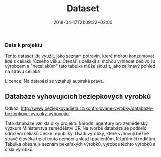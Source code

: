 ﻿---
title: "Dataset"
date: 2018-04-17T21:09:22+02:00
draft: false
---


### Data k projektu 

Tento dataset jde využít, jako seznam potravin, které mohou konzumovat lidé s celiakií různého věku. Čtenáři s celiakií si mohou vyhledat pečivo i s výrobcem a "neceliakům" tato tabulka může sloužit, jako zajímavý pohled na stravu celiaka. 

Licence:  Na databázi se vztahují autorská práva.  

## Databáze vyhovujících bezlepkových výrobků  

Odkaz: http://www.bezlepkovadieta.cz/kontrolovane-vyrobky/databaze-bezlepkove-vyrobky-vyhovujici  

Tato databáze vznikla díky projektu Národní agentury pro zemědělský výzkum Ministerstva zemědělství ČR. Na tvorbě databáze se podílelo sdružení celiaků České republiky. Uvádí výrobky, 
které vyhovují běžné stravě člověka trpící touto nemocí a slouží pacientům, lékařům či rodičům. Tabulka obsahuje seznam pekařských výrobků, výrobce těchto výrobků a čísla výrobků. 

